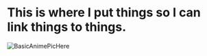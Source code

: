 # This is where I put things so I can link things to things.

![BasicAnimePicHere](https://github.com/DKC-Bluegeneral/Notes/blob/main/Images/Sakamoto-desu-ga-crunchyroll-500x281.jpg)